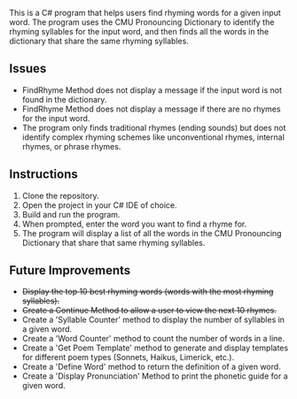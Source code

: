 This is a C# program that helps users find rhyming words for a given input word. The program uses the CMU Pronouncing Dictionary to identify the rhyming syllables for the input word, and then finds all the words in the dictionary that share the same rhyming syllables.

## Issues

-   FindRhyme Method does not display a message if the input word is not found in the dictionary.
-   FindRhyme Method does not display a message if there are no rhymes for the input word.
-   The program only finds traditional rhymes (ending sounds) but does not identify complex rhyming schemes like unconventional rhymes, internal rhymes, or phrase rhymes.

## Instructions

1.  Clone the repository.
2.  Open the project in your C# IDE of choice.
3.  Build and run the program.
4.  When prompted, enter the word you want to find a rhyme for.
5.  The program will display a list of all the words in the CMU Pronouncing Dictionary that share that same rhyming syllables.

## Future Improvements

-   ~~Display the top 10 best rhyming words (words with the most rhyming syllables).~~
-   ~~Create a Continue Method to allow a user to view the next 10 rhymes.~~
-   Create a 'Syllable Counter' method to display the number of syllables in a given word.
-   Create a 'Word Counter' method to count the number of words in a line.
-   Create a 'Get Poem Template' method to generate and display templates for different poem types (Sonnets, Haikus, Limerick, etc.).
-   Create a 'Define Word' method to return the definition of a given word.
-   Create a 'Display Pronunciation' Method to print the phonetic guide for a given word.